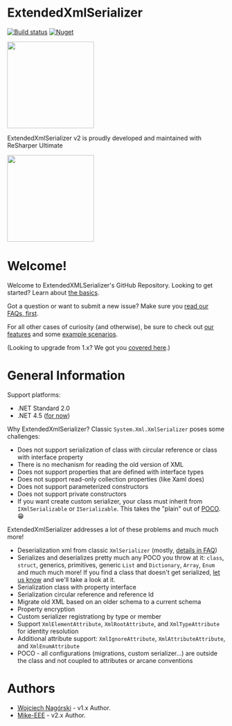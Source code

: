 ExtendedXmlSerializer
=====================

[![Build status](https://ci.appveyor.com/api/projects/status/ub776yxp0nj535qp?svg=true)](https://ci.appveyor.com/project/ExtendedXmlSerializer/extendedxmlserializer) [![Nuget](https://img.shields.io/nuget/v/ExtendedXmlSerializer.svg)](https://www.nuget.org/packages/ExtendedXmlSerializer/)

<img src="https://extendedxmlserializer.github.io/img/logoBig.png" height="200px">

ExtendedXmlSerializer v2 is proudly developed and maintained with ReSharper Ultimate

[<img src="https://blog.dragonspark.us/images/ReSharper.png" height="200px"></a>](https://www.jetbrains.com/resharper/download/)

Welcome!
========

Welcome to ExtendedXMLSerializer's GitHub Repository.  Looking to get started?   Learn about [the basics](https://github.com/ExtendedXmlSerializer/ExtendedXmlSerializer/wiki/02.-The-Basics).

Got a question or want to submit a new issue?  Make sure you [read our FAQs, first](https://github.com/ExtendedXmlSerializer/ExtendedXmlSerializer/wiki/01.-FAQs).

For all other cases of curiosity (and otherwise), be sure to check out [our features](https://github.com/ExtendedXmlSerializer/ExtendedXmlSerializer/wiki/04.-Features) and some [example scenarios](https://github.com/ExtendedXmlSerializer/ExtendedXmlSerializer/wiki/05.-Example-Scenarios).

(Looking to upgrade from 1.x?  We got you [covered here](https://github.com/ExtendedXmlSerializer/ExtendedXmlSerializer/wiki/06.-How-to-Upgrade-from-v1.x-to-v2).)

General Information
===================

Support platforms:

- .NET Standard 2.0
- .NET 4.5 ([for now](https://github.com/ExtendedXmlSerializer/ExtendedXmlSerializer/issues/273))

Why ExtendedXmlSerializer?  Classic `System.Xml.XmlSerializer` poses some challenges:

-   Does not support serialization of class with circular reference or class with interface property
-   There is no mechanism for reading the old version of XML
-   Does not support properties that are defined with interface types
-   Does not support read-only collection properties (like Xaml does)
-   Does not support parameterized constructors
-   Does not support private constructors
-   If you want create custom serializer, your class must inherit from `IXmlSerializable` or `ISerializable`. 
    This takes the "plain" out of [POCO](https://en.wikipedia.org/wiki/Plain_old_CLR_object). 😁

ExtendedXmlSerializer addresses a lot of these problems and much much more!

-   Deserialization xml from classic `XmlSerializer` (mostly, [details in FAQ](https://github.com/ExtendedXmlSerializer/ExtendedXmlSerializer/wiki/01.-FAQs#systemxmlserializer-vs-extendedxmlserializer))
-   Serializes and deserializes pretty much any POCO you throw at it: `class`, `struct`, generics, primitives, generic `List` and `Dictionary`, `Array`, `Enum` and much much more! If you find a class that doesn't get serialized, [let us know](https://github.com/ExtendedXmlSerializer/ExtendedXmlSerializer/issues/new) and we'll take a look at it.
-   Serialization class with property interface
-   Serialization circular reference and reference Id
-   Migrate old XML based on an older schema to a current schema
-   Property encryption
-   Custom serializer registrationg by type or member
-   Support `XmlElementAttribute`, `XmlRootAttribute`, and `XmlTypeAttribute` for identity resolution
-   Additional attribute support: `XmlIgnoreAttribute`, `XmlAttributeAttribute`, and `XmlEnumAttribute`
-   POCO - all configurations (migrations, custom serializer...) are outside the class and not coupled to attributes or arcane conventions

Authors
=======

- [Wojciech Nagórski](https://github.com/WojciechNagorski) - v1.x Author.
- [Mike-EEE](https://github.com/Mike-EEE) - v2.x Author.

